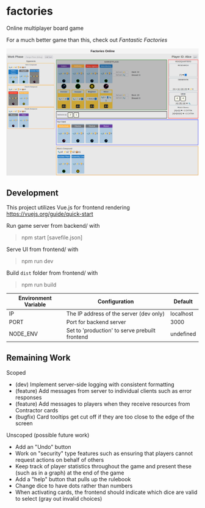 # factories

Online multiplayer board game

For a much better game than this, check out _Fantastic Factories_

![Factories Game Screenshot](docs/factories.png 'Screenshot of Factories Game')

## Development

This project utilizes Vue.js for frontend rendering
https://vuejs.org/guide/quick-start

Run game server from backend/ with

> npm start [savefile.json]

Serve UI from frontend/ with

> npm run dev

Build `dist` folder from frontend/ with

> npm run build

| Environment Variable | Configuration                                  | Default   |
| -------------------- | ---------------------------------------------- | --------- |
| IP                   | The IP address of the server (dev only)        | localhost |
| PORT                 | Port for backend server                        | 3000      |
| NODE_ENV             | Set to 'production' to serve prebuilt frontend | undefined |

## Remaining Work

Scoped

- (dev) Implement server-side logging with consistent formatting
- (feature) Add messages from server to individual clients such as error responses
- (feature) Add messages to players when they receive resources from Contractor cards
- (bugfix) Card tooltips get cut off if they are too close to the edge of the screen

Unscoped (possible future work)

- Add an "Undo" button
- Work on "security" type features such as ensuring that players cannot request actions on behalf of others
- Keep track of player statistics throughout the game and present these (such as in a graph) at the end of the game
- Add a "help" button that pulls up the rulebook
- Change dice to have dots rather than numbers
- When activating cards, the frontend should indicate which dice are valid to select (gray out invalid choices)
